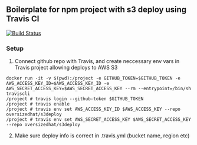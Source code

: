 ## Boilerplate for npm project with s3 deploy using Travis CI

[![Build Status](https://travis-ci.org/oversizedhat/s3deploy-travisci.svg?branch=master)](https://travis-ci.org/oversizedhat/s3deploy-travisci)

### Setup
1. Connect github repo with Travis, and create neccessary env vars in Travis project allowing deploys to AWS S3
```
docker run -it -v $(pwd):/project -e GITHUB_TOKEN=$GITHUB_TOKEN -e AWS_ACCESS_KEY_ID=$AWS_ACCESS_KEY_ID -e AWS_SECRET_ACCESS_KEY=$AWS_SECRET_ACCESS_KEY --rm --entrypoint=/bin/sh traviscli
/project # travis login --github-token $GITHUB_TOKEN
/project # travis enable
/project # travis env set AWS_ACCESS_KEY_ID $AWS_ACCESS_KEY --repo oversizedhat/s3deploy
/project # travis env set AWS_SECRET_ACCESS_KEY $AWS_SECRET_ACCESS_KEY --repo oversizedhat/s3deploy
```
2. Make sure deploy info is correct in .travis.yml (bucket name, region etc)